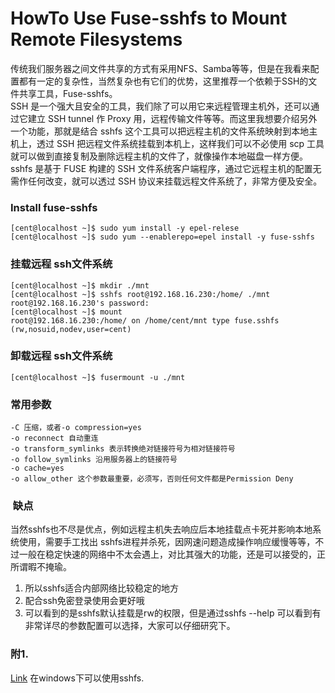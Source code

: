 # HowTo Use Fuse-sshfs to Mount Remote Filesystems


传统我们服务器之间文件共享的方式有采用NFS、Samba等等，但是在我看来配置都有一定的复杂性，当然复杂也有它们的优势，这里推荐一个依赖于SSH的文件共享工具，Fuse-sshfs。<br>
SSH 是一个强大且安全的工具，我们除了可以用它来远程管理主机外，还可以通过它建立 SSH tunnel 作 Proxy 用，远程传输文件等等。而这里我想要介绍另外一个功能，那就是结合 sshfs 这个工具可以把远程主机的文件系统映射到本地主机上，透过 SSH 把远程文件系统挂载到本机上，这样我们可以不必使用 scp 工具就可以做到直接复制及删除远程主机的文件了，就像操作本地磁盘一样方便。
<br>sshfs 是基于 FUSE 构建的 SSH 文件系统客户端程序，通过它远程主机的配置无需作任何改变，就可以透过 SSH 协议来挂载远程文件系统了，非常方便及安全。
<br>

### Install fuse-sshfs
```
[cent@localhost ~]$ sudo yum install -y epel-relese
[cent@localhost ~]$ sudo yum --enablerepo=epel install -y fuse-sshfs
```
### 挂载远程 ssh文件系统
```
[cent@localhost ~]$ mkdir ./mnt
[cent@localhost ~]$ sshfs root@192.168.16.230:/home/ ./mnt
root@192.168.16.230's password:
[cent@localhost ~]$ mount
root@192.168.16.230:/home/ on /home/cent/mnt type fuse.sshfs (rw,nosuid,nodev,user=cent)
```
### 卸载远程 ssh文件系统
```
[cent@localhost ~]$ fusermount -u ./mnt
```
### 常用参数
```
-C 压缩，或者-o compression=yes
-o reconnect 自动重连
-o transform_symlinks 表示转换绝对链接符号为相对链接符号
-o follow_symlinks 沿用服务器上的链接符号
-o cache=yes
-o allow_other 这个参数最重要，必须写，否则任何文件都是Permission Deny
```




###  缺点
当然sshfs也不尽是优点，例如远程主机失去响应后本地挂载点卡死并影响本地系统使用，需要手工找出 sshfs进程并杀死，因网速问题造成操作响应缓慢等等，不过一般在稳定快速的网络中不太会遇上，对比其强大的功能，还是可以接受的，正所谓暇不掩瑜。

1. 所以sshfs适合内部网络比较稳定的地方
2. 配合ssh免密登录使用会更好哦
3. 可以看到的是sshfs默认挂载是rw的权限，但是通过sshfs --help 可以看到有非常详尽的参数配置可以选择，大家可以仔细研究下。


### 附1.
[Link](http://igikorn.com/sshfs-windows-8/) 在windows下可以使用sshfs.

